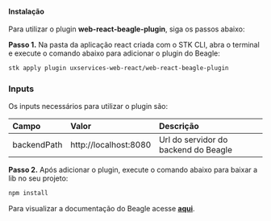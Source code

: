 #### Instalação
Para utilizar o plugin **web-react-beagle-plugin**, siga os passos abaixo:

**Passo 1.** Na pasta da aplicação react criada com o STK CLI, abra o terminal e execute o comando abaixo para adicionar o plugin do Beagle:
```bash
stk apply plugin uxservices-web-react/web-react-beagle-plugin
```

### **Inputs**
Os inputs necessários para utilizar o plugin são:

| **Campo** | **Valor** | **Descrição** |
| :--- | :--- | :--- |
| backendPath | http://localhost:8080 | Url do servidor do backend do Beagle |

**Passo 2.** Após adicionar o plugin, execute o comando abaixo para baixar a lib no seu projeto:

```bash
npm install
```

Para visualizar a documentação do Beagle acesse [**aqui**](https://usebeagle.io/).
